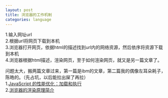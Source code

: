 ```yaml
---
layout: post
title: 浏览器的工作机制
categories: language
---
```


  
1.输入网址url  
2.根据url将网页下载到本机  
3.浏览器打开网页，依据html的描述找到url内的网络资源，然后依序将资源下载到本机  
4.浏览器根据html描述，渲染网页，至于如何渲染网页，就又是另一篇文章了。

问题太大，搬两篇文章过来，第一篇是ibm的文章，第二篇我的偶像左耳朵耗子，陈皓的。（先占坑，以后能拉出屎了再拉）  
1.[JavaScript 的性能优化：加载和执行](http://www.ibm.com/developerworks/cn/web/1308_caiys_jsload/index.html)  
2.[浏览器的渲染原理简介](http://coolshell.cn/articles/9666.html)
